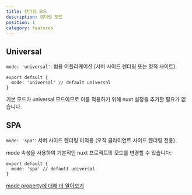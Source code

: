 ```yaml
---
title: 렌더링 모드
description: 렌더링 모드
position: 1
category: features
---
```


## Universal

`mode: 'universal'`: 범용 어플리케이션 (서버 사이드 렌더링 또는 정적 사이트).

```js{}[nuxt.config.js]
export default {
  mode: 'universal' // default universal
}
```

<base-alert type="info">
기본 모드가 universal 모드이므로 이를 적용하기 위해 nuxt 설정을 추가할 필요가 없습니다.
</base-alert>

## SPA

`mode: 'spa'`: 서버 사이드 렌더링 미적용 (오직 클라이언트 사이드 렌더링 전용)

mode 속성을 사용하여 기본적인 nuxt 프로젝트의 모드를 변경할 수 있습니다:

```js{}[nuxt.config.js]
export default {
  mode: 'spa' // default universal
}
```

<base-alert type="next">

[mode property에 대해 더 알아보기](/guides/configuration-glossary/configuration-mode)

</base-alert>
